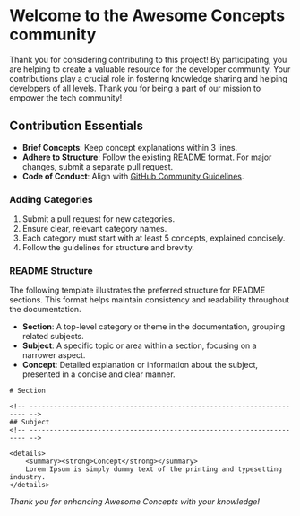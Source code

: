 # Welcome to the Awesome Concepts community

Thank you for considering contributing to this project! By participating, you are helping to create a valuable resource for the developer community. Your contributions play a crucial role in fostering knowledge sharing and helping developers of all levels. Thank you for being a part of our mission to empower the tech community!

## Contribution Essentials

- **Brief Concepts**: Keep concept explanations within 3 lines.
- **Adhere to Structure**: Follow the existing README format. For major changes, submit a separate pull request.
- **Code of Conduct**: Align with [GitHub Community Guidelines](https://docs.github.com/en/github/site-policy/github-community-guidelines).

### Adding Categories

1. Submit a pull request for new categories.
2. Ensure clear, relevant category names.
3. Each category must start with at least 5 concepts, explained concisely.
4. Follow the guidelines for structure and brevity.

### README Structure

The following template illustrates the preferred structure for README sections. This format helps maintain consistency and readability throughout the documentation.

- **Section**: A top-level category or theme in the documentation, grouping related subjects.
- **Subject**: A specific topic or area within a section, focusing on a narrower aspect.
- **Concept**: Detailed explanation or information about the subject, presented in a concise and clear manner.

```
# Section

<!-- --------------------------------------------------------------------- -->
## Subject
<!-- --------------------------------------------------------------------- -->

<details>
    <summary><strong>Concept</strong></summary>
    Lorem Ipsum is simply dummy text of the printing and typesetting industry.
</details>
```

*Thank you for enhancing Awesome Concepts with your knowledge!*